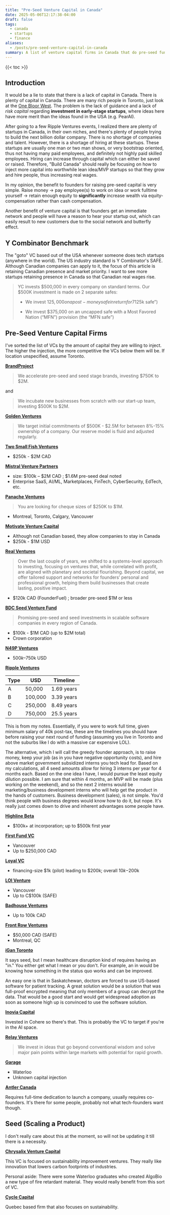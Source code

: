 ```yaml
---
title: "Pre-Seed Venture Capital in Canada"
date: 2025-05-06T12:17:38-04:00
draft: false
tags:
  - canada
  - startups
  - finance
aliases:
  - /posts/pre-seed-venture-capital-in-canada
summary: A list of venture capital firms in Canada that do pre-seed funding. The list is sorted by funding amount in descending order
---
```


{{< toc >}}

## Introduction

It would be a lie to state that there is a lack of capital in Canada. There is plenty of capital in Canada. There are many rich people in Toronto, just look at the [One Bloor West](https://condonow.com/One-Bloor-West-Condos). The problem is the lack of guidance and a lack of _risk capital_ regarding **investment in early-stage startups**, where ideas here have more merit than the ideas found in the USA (e.g. PearAI).

After going to a few Ripple Ventures events, I realized there are plenty of startups in Canada, in their own niches, and there's plenty of people trying to build the next billion dollar company. There is no shortage of companies and talent. However, there is a shortage of hiring at these startups. These startups are usually one man or two man shows, or very bootstrap oriented, thus not having many paid employees, and definitely not highly paid skilled employees. Hiring can increase through capital which can either be saved or raised. Therefore, "Build Canada" should really be focusing on how to inject more capital into worthwhile lean idea/MVP startups so that they grow and hire people, thus increasing real wages.

In my opinion, the benefit to founders for raising pre-seed capital is very simple. Raise money &rarr; pay employee(s) to work on idea or work fulltime yourself &rarr; retain enough equity to **significantly** increase wealth via equity-compensation rather than cash compensation.

Another benefit of venture capital is that founders get an immediate network and people will have a reason to hear your startup out, which can easily result to new customers due to the social network and butterfly effect.

## Y Combinator Benchmark

The "goto" VC based out of the USA whenever someone does tech startups (anywhere in the world). The US industry standard is Y Combinator's SAFE. Although Canadian companies can apply to it, the focus of this article is retaining Canadian presence and market priority. I want to see more startups retaining presence in Canada so that Canadian real wages rise.

> YC invests $500,000 in every company on standard terms. Our $500K investment is made on 2 separate safes:
>
> - We invest $125,000 on a post-money safe in return for 7% of your company (the “$125k safe”)
>
> - We invest $375,000 on an uncapped safe with a Most Favored Nation (“MFN”) provision (the “MFN safe”)

## Pre-Seed Venture Capital Firms

I've sorted the list of VCs by the amount of capital they are willing to inject. The higher the injection, the more competitive the VCs below them will be. If location unspecified, assume Toronto.

**[BrandProject](https://brandproject.com/)**

> We accelerate pre-seed and seed stage brands, investing $750K to $2M.

and

> We incubate new businesses from scratch with our start-up team, investing $500K to $2M.

**[Golden Ventures](https://faq.golden.ventures/)**

> We target initial commitments of $500K - $2.5M for between 8%-15% ownership of a company. Our reserve model is fluid and adjusted regularly.

**[Two Small Fish Ventures](https://twosmallfish.vc/)**

- $250k - $2M CAD

**[Mistral Venture Partners](https://mistral.vc)**

- size: $100k – $2M CAD ; $1.6M pre-seed deal noted
- Enterprise SaaS, AI/ML, Marketplaces, FinTech, CyberSecurity, EdTech, etc.

**[Panache Ventures](https://www.panache.vc/approach)**

> You are looking for cheque sizes of $250K to $1M.

- Montreal, Toronto, Calgary, Vancouver

**[Motivate Venture Capital](https://motivate.vc/funding-inquiry/)**

- Although not Canadian based, they allow companies to stay in Canada
- $250k - $1M USD

**[Real Ventures](https://realventures.com/contact/)**

> Over the last couple of years, we shifted to a systems-level approach to investing, focusing on ventures that, while correlated with profit, are aligned with planetary and societal flourishing. Beyond capital, we offer tailored support and networks for founders’ personal and professional growth, helping them build businesses that create lasting, positive impact.

- $120k CAD (FounderFuel) ; broader pre-seed $1M or less

**[BDC Seed Venture Fund](https://www.bdc.ca/en/bdc-capital/venture-capital/funds/seed-fund)**

> Promising pre-seed and seed investments in scalable software companies in every region of Canada.

- $100k - $1M CAD (up to $2M total)
- Crown corporation

**[N49P Ventures](https://n49p.com)**

- $500k–$750k USD

**[Ripple Ventures](https://www.rippleventures.com/)**

Type | USD | Timeline
------- | ------- | ----------
A | 50,000 | 1.69 years
B | 100,000 | 3.39 years
C | 250,000 | 8.49 years
D | 750,000 | 25.5 years

This is from my notes. Essentially, if you were to work full time, given minimum salary of 40k post-tax, these are the timelines you should have before raising your next round of funding (assuming you live in Toronto and not the suburbs like I do with a massive car expensive LOL).

The alternative, which I will call the greedy founder approach, is to raise money, keep your job (as in you have negative opportunity costs), and hire above market government subsidized interns you tech lead for. Based on my calculations, all 4 seed amounts allow for hiring 3 interns per year for 4 months each. Based on the one idea I have, I would pursue the least equity dilution possible. I am sure that within 4 months, an MVP will be made (plus working on the weekend), and so the next 2 interns would be marketing/business development interns who will help get the product in the hands of customers. Business development (sales), is not simple. You'd think people with business degrees would know how to do it, but nope. It's really just comes down to drive and inherent advantages some people have.

**[Highline Beta](https://www.highlinebeta.com/)**

- $100k+ at incorporation; up to $500k first year

**[First Fund VC](https://www.thefirst.vc/)**

- Vancouver
- Up to $250,000 CAD

**[Loyal VC](https://loyal.vc)**

- financing-size $1k (pilot) leading to $200k; overall $10k-$200k

**[LOI Venture](https://loi.vc)**

- Vancouver
- Up to C$100k (SAFE)

**[Badhouse Ventures](https://www.badhouse.ca/)**

- Up to 100k CAD

**[Front Row Ventures](https://frontrow.ventures/)**

- $50,000 CAD (SAFE)
- Montreal, QC

**[iGan Toronto](https://iganpartners.com/contact)**

It says seed, but I mean healthcare disruption kind of requires having an "in." You either get what I mean or you don't. For example, an in would be knowing how something in the status quo works and can be improved.

An easy one is that in Saskatchewan, doctors are forced to use US-based software for patient tracking. A great solution would be a solution that was full-proof encrypted meaning that only members of a group can decrypt the data. That would be a good start and would get widespread adoption as soon as someone high up is convinced to use the software solution.

**[Inovia Capital](https://www.inovia.vc/)**

Invested in Cohere so there's that. This is probably the VC to target if you're in the AI space.

**[Relay Ventures](https://relay.vc/)**

> We invest in ideas that go beyond conventional wisdom and solve major pain points within large markets with potential for rapid growth.

**[Garage](https://garage.vc)**

- Waterloo
- Unknown capital injection

**[Antler Canada](https://www.antler.co/location/canada)**

Requires full-time dedication to launch a company, usually requires co-founders. It's there for some people, probably not what tech-founders want though.

## Seed (Scaling a Product)

I don't really care about this at the moment, so will not be updating it till there is a necessity.

**[Chrysalix Venture Capital](https://www.chrysalix.com/)**

This VC is focused on sustainability improvement ventures. They really like innovation that lowers carbon footprints of industries.

Personal aside: There were some Waterloo graduates who created AlgoBio a new type of fire retardant material. They would really benefit from this sort of VC.

**[Cycle Capital](https://cyclecapital.com/en/investissement/)**

Quebec based firm that also focuses on sustainability.
